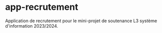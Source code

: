 # app-recrutement

Application de recrutement pour le mini-projet de soutenance L3 système d'information 2023/2024.
